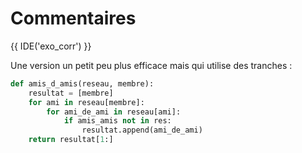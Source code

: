 # Commentaires

{{ IDE('exo_corr') }}

Une version un petit peu plus efficace mais qui utilise des tranches :

```python
def amis_d_amis(reseau, membre):
    resultat = [membre]
    for ami in reseau[membre]:
        for ami_de_ami in reseau[ami]:
            if amis_amis not in res:
                resultat.append(ami_de_ami)
    return resultat[1:]
```
